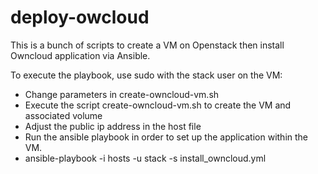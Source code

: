 # deploy-owcloud
This is a bunch of scripts to create a VM on Openstack then install Owncloud application via Ansible.

To execute the playbook, use sudo with the stack user on the VM:

- Change parameters in create-owncloud-vm.sh
- Execute the script create-owncloud-vm.sh to create the VM and associated volume
- Adjust the public ip address in the host file
- Run the ansible playbook in order to set up the application within the VM.
- ansible-playbook -i hosts -u stack -s install_owncloud.yml


